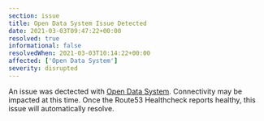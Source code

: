 ```yaml
---
section: issue
title: Open Data System Issue Detected
date: 2021-03-03T09:47:22+00:00
resolved: true
informational: false
resolvedWhen: 2021-03-03T10:14:22+00:00
affected: ['Open Data System']
severity: disrupted
---
```

An issue was dectected with [Open Data System](https://data.sba.gov).  Connectivity may be impacted at this time.  Once the Route53 Healthcheck reports healthy, this issue will automatically resolve.
